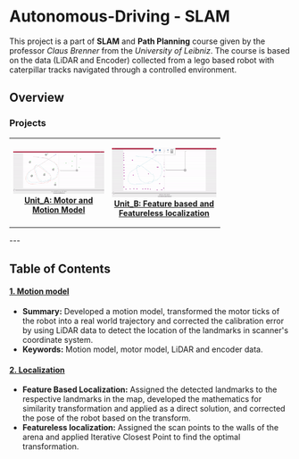 # Autonomous-Driving - SLAM

  This project is a part of **SLAM** and **Path Planning** course given by the professor *Claus Brenner* from the *University of Leibniz*. The course is based on the data (LiDAR and Encoder) collected from a lego based robot with caterpillar tracks navigated through a controlled environment. 
  
## Overview

### Projects
<table style="width:75%">
  <tr>
    <th>
      <p align="center">
           <a href="https://github.com/KarthickPN/Autonomous-Driving---SLAM/tree/master/Unit_A"><img src="./Unit_A/motion_model.gif" alt="Overview" width="100%" height="100%"></a>
           <br><a href="https://github.com/KarthickPN/Autonomous-Driving---SLAM/tree/master/Unit_A" name="p1_code">Unit_A: Motor and Motion Model </a>
        </p>
    </th>
    <th>
      <p align="center">
           <a href="https://github.com/KarthickPN/Autonomous-Driving---SLAM/tree/master/Unit_B"><img src="./Unit_B/icp.gif" alt="Overview" width="100%" height="100%"></a>
           <br><a href="https://github.com/KarthickPN/Autonomous-Driving---SLAM/tree/master/Unit_B" name="p1_code">Unit_B: Feature based and Featureless localization </a>
        </p>
    </th>
  </tr>
</table>
--- 

## Table of Contents

#### [1. Motion model](Unit_A)
 - **Summary:** Developed a motion model, transformed the motor ticks of the robot into a real world trajectory and corrected the calibration error by using LiDAR data to detect the location of the landmarks in scanner's coordinate system.
 - **Keywords:** Motion model, motor model, LiDAR and encoder data.

#### [2. Localization](Unit_B)
 - **Feature Based Localization:** Assigned the detected landmarks to the respective landmarks in the map, developed the mathematics for similarity transformation and applied as a direct solution, and corrected the pose of the robot based on the transform.
 - **Featureless localization:** Assigned the scan points to the walls of the arena and applied Iterative Closest Point to find the optimal transformation.

